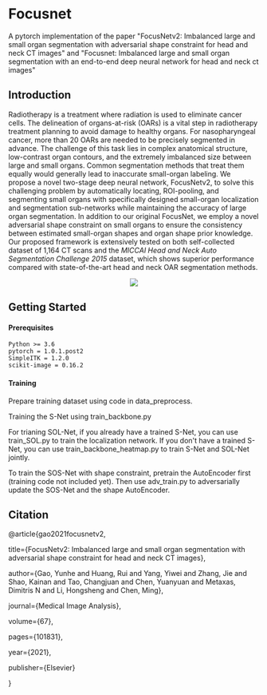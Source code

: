 # Focusnet
A pytorch implementation of the paper "FocusNetv2: Imbalanced large and small organ segmentation with adversarial shape constraint for head and neck CT images" and "Focusnet: Imbalanced large and small organ segmentation with an end-to-end deep neural network for head and neck ct images"

## Introduction

Radiotherapy is a treatment where radiation is used to eliminate cancer cells. The delineation of organs-at-risk (OARs) is a vital step in radiotherapy treatment planning to avoid damage to healthy organs. For nasopharyngeal cancer, more than 20 OARs are needed to be precisely segmented in advance. The challenge of this task lies in complex anatomical structure, low-contrast organ contours, and the extremely imbalanced size between large and small organs. Common segmentation methods that treat them equally would generally lead to inaccurate small-organ labeling. We propose a novel two-stage deep neural network, FocusNetv2, to solve this challenging problem by automatically locating, ROI-pooling, and segmenting small organs with specifically designed small-organ localization and segmentation sub-networks while maintaining the accuracy of large organ segmentation. In addition to our original FocusNet, we employ a novel adversarial shape constraint on small organs to ensure the consistency between estimated small-organ shapes and organ shape prior knowledge. Our proposed framework is extensively tested on both self-collected dataset of 1,164 CT scans and the *MICCAI Head and Neck Auto Segmentation Challenge 2015* dataset, which shows superior performance compared with state-of-the-art head and neck OAR segmentation methods.

<div align=center>

<img src="https://raw.githubusercontent.com/yhygao/focusnet-v2/main/fig/framework.PNG" />

</div>

## Getting Started
#### Prerequisites
```
Python >= 3.6
pytorch = 1.0.1.post2
SimpleITK = 1.2.0
scikit-image = 0.16.2
```


#### Training
Prepare training dataset using code in data_preprocess.


Training the S-Net using train_backbone.py

For trianing SOL-Net, if you already have a trained S-Net, you can use train_SOL.py to train the localization network. If you don't have a trained S-Net, you can use train_backbone_heatmap.py to train S-Net and SOL-Net jointly.

To train the SOS-Net with shape constraint, pretrain the AutoEncoder first (training code not included yet). Then use adv_train.py to adversarially update the SOS-Net and the shape AutoEncoder.




## Citation

@article{gao2021focusnetv2,

title={FocusNetv2: Imbalanced large and small organ segmentation with adversarial shape constraint for head and neck CT images},

author={Gao, Yunhe and Huang, Rui and Yang, Yiwei and Zhang, Jie and Shao, Kainan and Tao, Changjuan and Chen, Yuanyuan and Metaxas, Dimitris N and Li, Hongsheng and Chen, Ming},

journal={Medical Image Analysis},

volume={67},

pages={101831},

year={2021},

publisher={Elsevier}

}

